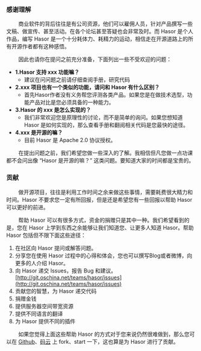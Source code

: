 ### 感谢理解
&emsp;&emsp; 商业软件的背后往往是有公司资源，他们可以雇佣人员，针对产品撰写一些文稿、做宣传、甚至活动。在各个论坛甚至答疑也会非常及时。而 Hasor 是个人作品，编写 Hasor 是一个十分耗体力、耗精力的运动，相信走在开源道路上的所有开源作者都有这种感悟。

&emsp;&emsp; 因此也请你在提问之前充分准备，下面列出一些不受欢迎的问题：
- **1.Hasor 支持 xxx 功能嘛？**
    - 建议在问问题之前请仔细查阅手册，研究代码
- **2.xxx 项目也有一个类似的功能，请问和 Hasor 有什么区别？**
    - 首先Hasor作者没有义务帮您评测各类产品。如果您是在做技术选型，功能产品对比是您必须具备的一种能力。
- **3.Hasor 的 xxx 是怎么实现的？**
    - 我们非常欢迎您是原理性的讨论，而不是简单的询问。如果您想知道 Hasor 是如何实现的，那么查看手册和翻阅相关代码是您最快的途径。
- **4.xxx 是开源的嘛？**
    - 目前 Hasor 是 Apache 2.0 协议授权。

&emsp;&emsp; 在提出问题之前，我们希望您做一些深入的了解。我相信但凡您做一点功课都不会问出像 “Hasor 是开源的嘛？” 这类问题。要知道大家的时间都是宝贵的。

### 贡献
&emsp;&emsp; 做开源项目，往往是利用工作时间之余来做这些事情，需要耗费很大精力和时间。Hasor 不要求您一定有所回报，但是还是希望您有一些回报以帮助 Hasor 可以更好的前进。

&emsp;&emsp; 帮助 Hasor 可以有很多方式，资金的捐赠只是其中一种。我们希望看到的是，您在 Hasor 上学到东西之余能够让我们知道您、让更多人知道 Hasor。帮助 Hasor 包括但不限下面这些途径：

1. 在社区向 Hasor 提问或解答问题。
2. 分享您在使用 Hasor 过程中的心得和体会，您也可以撰写Blog或者微博，向更多的人介绍 Hasor。
3. 向 Hasor 递交 Issues，报告 Bug 和建议。[http://git.oschina.net/teams/hasor/issues](http://git.oschina.net/teams/hasor/issues)
4. 贡献您的智慧，为 Hasor 递交代码
5. 捐赠金钱
6. 提供服务器空间带宽资源
7. 提供不同语言的翻译
8. 为 Hasor 提供不同的插件

&emsp;&emsp; 如果您觉得上面这些帮助 Hasor 的方式对于您来说仍然很难做到，那么您可以在 [Github](https://github.com/zycgit/hasor)、[码云](http://git.oschina.net/zycgit/hasor) 上 fork、start 一下，这也算是为 Hasor 进行了贡献。